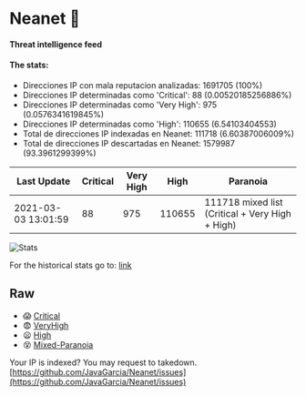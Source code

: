 # Neanet :hocho:
#### Threat intelligence feed
#### The stats:

- Direcciones IP con mala reputacion analizadas: 1691705 (100%)
- Direcciones IP determinadas como 'Critical':  88 (0.00520185256886%)
- Direcciones IP determinadas como 'Very High':  975 (0.0576341619845%)
- Direcciones IP determinadas como 'High':  110655 (6.54103404553)
- Total de direcciones IP indexadas en Neanet:  111718 (6.60387006009%)
- Total de direcciones IP descartadas en Neanet:  1579987 (93.3961299399%)

| Last Update | Critical | Very High | High | Paranoia |
| --- | --- | --- | --- | --- |
| 2021-03-03 13:01:59 | 88 | 975 | 110655 | 111718 mixed list (Critical + Very High + High)|

![Stats](https://docs.google.com/spreadsheets/d/e/2PACX-1vSnaNMIXVabIpDJjufMlzH7poXnshF3mgd8Is1g9ytUEzVsP5my4Trn8f-xkoLLQ38xpL3HtmUexLo6/pubchart?oid=501124687&format=image)

For the historical stats go to: [link](/stats.csv)
## Raw
- :scream: [Critical](https://raw.githubusercontent.com/JavaGarcia/Neanet/master/blacklists/neanet_critical.txt)
- :fearful: [VeryHigh](https://raw.githubusercontent.com/JavaGarcia/Neanet/master/blacklists/neanet_veryHigh.txtt)
- :frowning: [High](https://raw.githubusercontent.com/JavaGarcia/Neanet/master/blacklists/neanet_high.txt)
- :dizzy_face: [Mixed-Paranoia](https://raw.githubusercontent.com/JavaGarcia/Neanet/master/blacklists/neanet_all.txt)


Your IP is indexed? You may request to takedown. [https://github.com/JavaGarcia/Neanet/issues](https://github.com/JavaGarcia/Neanet/issues)




















































































































































































































































































































































































































































































































































































































































































































































































































































































































































































































































































































































































































































































































































































































































































































































































































































































































































































































































































































































































































































































































































































































































































































































































































































































































































































































































































































































































































































































































































































































































































































































































































































































































































































































































































































































































































































































































































































































































































































































































































































































































































































































































































































































































































































































































































































































































































































































































